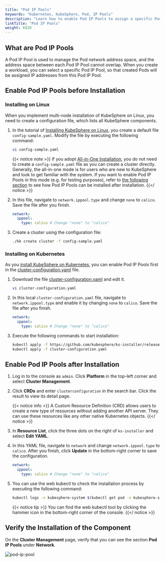 ```yaml
---
title: "Pod IP Pools"
keywords: "Kubernetes, KubeSphere, Pod, IP Pools"
description: "Learn how to enable Pod IP Pools to assign a specific Pod IP Pool to your Pods."
linkTitle: "Pod IP Pools"
weight: 6920
---
```


## What are Pod IP Pools

A Pod IP Pool is used to manage the Pod network address space, and the address space between each Pod IP Pool cannot overlap. When you create a workload, you can select a specific Pod IP Pool, so that created Pods will be assigned IP addresses from this Pod IP Pool.

## Enable Pod IP Pools before Installation

### Installing on Linux

When you implement multi-node installation of KubeSphere on Linux, you need to create a configuration file, which lists all KubeSphere components.

1. In the tutorial of [Installing KubeSphere on Linux](../../installing-on-linux/introduction/multioverview/), you create a default file `config-sample.yaml`. Modify the file by executing the following command:

   ```bash
   vi config-sample.yaml
   ```

   {{< notice note >}}
   If you adopt [All-in-One Installation](../../quick-start/all-in-one-on-linux/), you do not need to create a `config-sample.yaml` file as you can create a cluster directly. Generally, the all-in-one mode is for users who are new to KubeSphere and look to get familiar with the system. If you want to enable Pod IP Pools in this mode (e.g. for testing purposes), refer to [the following section](#enable-pod-ip-pools-after-installation) to see how Pod IP Pools can be installed after installation.
   {{</ notice >}}

2. In this file, navigate to `network.ippool.type` and change `none` to `calico`. Save the file after you finish.

   ```yaml
   network:
     ippool:
       type: calico # Change "none" to "calico"
   ```

3. Create a cluster using the configuration file:

   ```bash
   ./kk create cluster -f config-sample.yaml
   ```

### Installing on Kubernetes

As you [install KubeSphere on Kubernetes](../../installing-on-kubernetes/introduction/overview/), you can enable Pod IP Pools first in the [cluster-configuration.yaml](https://github.com/kubesphere/ks-installer/releases/download/v3.1.0/cluster-configuration.yaml) file.

1. Download the file [cluster-configuration.yaml](https://github.com/kubesphere/ks-installer/releases/download/v3.1.0/cluster-configuration.yaml) and edit it.

    ```bash
    vi cluster-configuration.yaml
    ```

2. In this local `cluster-configuration.yaml` file, navigate to `network.ippool.type` and enable it by changing `none` to `calico`. Save the file after you finish.

    ```yaml
    network:
      ippool:
        type: calico # Change "none" to "calico"
    ```

3. Execute the following commands to start installation:

    ```bash
    kubectl apply -f https://github.com/kubesphere/ks-installer/releases/download/v3.1.0/kubesphere-installer.yaml
    kubectl apply -f cluster-configuration.yaml
    ```


## Enable Pod IP Pools after Installation

1. Log in to the console as `admin`. Click **Platform** in the top-left corner and select **Cluster Management**.

2. Click **CRDs** and enter `clusterconfiguration` in the search bar. Click the result to view its detail page.

    {{< notice info >}}
A Custom Resource Definition (CRD) allows users to create a new type of resources without adding another API server. They can use these resources like any other native Kubernetes objects.
    {{</ notice >}}

3. In **Resource List**, click the three dots on the right of `ks-installer` and select **Edit YAML**.

4. In this YAML file, navigate to `network` and change `network.ippool.type` to `calico`. After you finish, click **Update** in the bottom-right corner to save the configuration.

    ```yaml
    network:
      ippool:
        type: calico # Change "none" to "calico"
    ```

5. You can use the web kubectl to check the installation process by executing the following command:

    ```bash
    kubectl logs -n kubesphere-system $(kubectl get pod -n kubesphere-system -l app=ks-install -o jsonpath='{.items[0].metadata.name}') -f
    ```

    {{< notice tip >}}
You can find the web kubectl tool by clicking the hammer icon in the bottom-right corner of the console.
    {{</ notice >}}

## Verify the Installation of the Component

On the **Cluster Management** page, verify that you can see the section **Pod IP Pools** under **Network**.

![pod-ip-pool](/images/docs/enable-pluggable-components/pod-ip-pools/pod-ip-pool.png)



